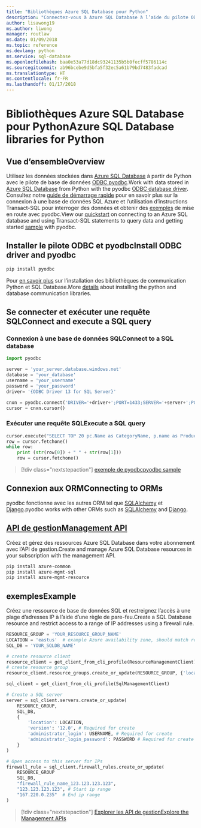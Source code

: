 ```yaml
---
title: "Bibliothèques Azure SQL Database pour Python"
description: "Connectez-vous à Azure SQL Database à l’aide du pilote ODBC et pyodbc ou gérez des instances Azure SQL avec l’API de gestion."
author: lisawong19
ms.author: liwong
manager: routlaw
ms.date: 01/09/2018
ms.topic: reference
ms.devlang: python
ms.service: sql-database
ms.openlocfilehash: baa0e53a77d18dc93241135b5b0fecff5786114c
ms.sourcegitcommit: ab96bcebe9d5bfa5f32ec5a61b79bd7483fadcad
ms.translationtype: HT
ms.contentlocale: fr-FR
ms.lasthandoff: 01/17/2018
---
```

# <a name="azure-sql-database-libraries-for-python"></a><span data-ttu-id="fc6e4-103">Bibliothèques Azure SQL Database pour Python</span><span class="sxs-lookup"><span data-stu-id="fc6e4-103">Azure SQL Database libraries for Python</span></span>

## <a name="overview"></a><span data-ttu-id="fc6e4-104">Vue d’ensemble</span><span class="sxs-lookup"><span data-stu-id="fc6e4-104">Overview</span></span>

<span data-ttu-id="fc6e4-105">Utilisez les données stockées dans [Azure SQL Database](/azure/sql-database/sql-database-technical-overview) à partir de Python avec le pilote de base de données [ODBC pyodbc](https://github.com/mkleehammer/pyodbc/wiki/Drivers-and-Driver-Managers).</span><span class="sxs-lookup"><span data-stu-id="fc6e4-105">Work with data stored in [Azure SQL Database](/azure/sql-database/sql-database-technical-overview) from Python with the pyodbc [ODBC database driver](https://github.com/mkleehammer/pyodbc/wiki/Drivers-and-Driver-Managers).</span></span> <span data-ttu-id="fc6e4-106">Consultez notre [guide de démarrage rapide](https://docs.microsoft.com/azure/sql-database/sql-database-connect-query-python) pour en savoir plus sur la connexion à une base de données SQL Azure et l’utilisation d’instructions Transact-SQL pour interroger des données et obtenir des [exemples](https://github.com/mkleehammer/pyodbc/wiki/Getting-started) de mise en route avec pyodbc.</span><span class="sxs-lookup"><span data-stu-id="fc6e4-106">View our [quickstart](https://docs.microsoft.com/azure/sql-database/sql-database-connect-query-python) on connecting to an Azure SQL database and using Transact-SQL statements to query data and getting started [sample](https://github.com/mkleehammer/pyodbc/wiki/Getting-started) with pyodbc.</span></span>

## <a name="install-odbc-driver-and-pyodbc"></a><span data-ttu-id="fc6e4-107">Installer le pilote ODBC et pyodbc</span><span class="sxs-lookup"><span data-stu-id="fc6e4-107">Install ODBC driver and pyodbc</span></span>

```bash
pip install pyodbc
```
<span data-ttu-id="fc6e4-108">Pour [en savoir plus](https://docs.microsoft.com/azure/sql-database/sql-database-connect-query-python#install-the-python-and-database-communication-libraries) sur l’installation des bibliothèques de communication Python et SQL Database.</span><span class="sxs-lookup"><span data-stu-id="fc6e4-108">More [details](https://docs.microsoft.com/azure/sql-database/sql-database-connect-query-python#install-the-python-and-database-communication-libraries) about installing the python and database communication libraries.</span></span>

## <a name="connect-and-execute-a-sql-query"></a><span data-ttu-id="fc6e4-109">Se connecter et exécuter une requête SQL</span><span class="sxs-lookup"><span data-stu-id="fc6e4-109">Connect and execute a SQL query</span></span>

### <a name="connect-to-a-sql-database"></a><span data-ttu-id="fc6e4-110">Connexion à une base de données SQL</span><span class="sxs-lookup"><span data-stu-id="fc6e4-110">Connect to a SQL database</span></span>

```python
import pyodbc

server = 'your_server.database.windows.net'
database = 'your_database'
username = 'your_username'
password = 'your_password'
driver= '{ODBC Driver 13 for SQL Server}'

cnxn = pyodbc.connect('DRIVER='+driver+';PORT=1433;SERVER='+server+';PORT=1443;DATABASE='+database+';UID='+username+';PWD='+ password)
cursor = cnxn.cursor()
```

### <a name="execute-a-sql-query"></a><span data-ttu-id="fc6e4-111">Exécuter une requête SQL</span><span class="sxs-lookup"><span data-stu-id="fc6e4-111">Execute a SQL query</span></span>

```python
cursor.execute("SELECT TOP 20 pc.Name as CategoryName, p.name as ProductName FROM [SalesLT].[ProductCategory] pc JOIN [SalesLT].[Product] p ON pc.productcategoryid = p.productcategoryid")
row = cursor.fetchone()
while row:
    print (str(row[0]) + " " + str(row[1]))
    row = cursor.fetchone()
```

> [!div class="nextstepaction"]
> [<span data-ttu-id="fc6e4-112">exemple de pyodbc</span><span class="sxs-lookup"><span data-stu-id="fc6e4-112">pyodbc sample</span></span>](https://github.com/mkleehammer/pyodbc/wiki/Getting-started)

## <a name="connecting-to-orms"></a><span data-ttu-id="fc6e4-113">Connexion aux ORM</span><span class="sxs-lookup"><span data-stu-id="fc6e4-113">Connecting to ORMs</span></span>

<span data-ttu-id="fc6e4-114">pyodbc fonctionne avec les autres ORM tel que [SQLAlchemy](http://docs.sqlalchemy.org/en/latest/dialects/mssql.html?highlight=pyodbc#module-sqlalchemy.dialects.mssql.pyodbc) et [Django](https://github.com/lionheart/django-pyodbc/).</span><span class="sxs-lookup"><span data-stu-id="fc6e4-114">pyodbc works with other ORMs such as [SQLAlchemy](http://docs.sqlalchemy.org/en/latest/dialects/mssql.html?highlight=pyodbc#module-sqlalchemy.dialects.mssql.pyodbc) and [Django](https://github.com/lionheart/django-pyodbc/).</span></span> 

## <a name="management-apipythonapioverviewazuresqlmanagementlibrary"></a>[<span data-ttu-id="fc6e4-115">API de gestion</span><span class="sxs-lookup"><span data-stu-id="fc6e4-115">Management API</span></span>](/python/api/overview/azure/sql/managementlibrary)

<span data-ttu-id="fc6e4-116">Créez et gérez des ressources Azure SQL Database dans votre abonnement avec l’API de gestion.</span><span class="sxs-lookup"><span data-stu-id="fc6e4-116">Create and manage Azure SQL Database resources in your subscription with the management API.</span></span> 

```bash
pip install azure-common
pip install azure-mgmt-sql
pip install azure-mgmt-resource
```

## <a name="example"></a><span data-ttu-id="fc6e4-117">exemples</span><span class="sxs-lookup"><span data-stu-id="fc6e4-117">Example</span></span>

<span data-ttu-id="fc6e4-118">Créez une ressource de base de données SQL et restreignez l’accès à une plage d’adresses IP à l’aide d’une règle de pare-feu.</span><span class="sxs-lookup"><span data-stu-id="fc6e4-118">Create a SQL Database resource and restrict access to a range of IP addresses using a firewall rule.</span></span>

```python
RESOURCE_GROUP = 'YOUR_RESOURCE_GROUP_NAME'
LOCATION = 'eastus'  # example Azure availability zone, should match resource group
SQL_DB = 'YOUR_SQLDB_NAME'

# create resource client
resource_client = get_client_from_cli_profile(ResourceManagementClient)
# create resource group
resource_client.resource_groups.create_or_update(RESOURCE_GROUP, {'location': LOCATION})

sql_client = get_client_from_cli_profile(SqlManagementClient)

# Create a SQL server
server = sql_client.servers.create_or_update(
    RESOURCE_GROUP,
    SQL_DB,
    {
        'location': LOCATION,
        'version': '12.0', # Required for create
        'administrator_login': USERNAME, # Required for create
        'administrator_login_password': PASSWORD # Required for create
    }
)

# Open access to this server for IPs
firewall_rule = sql_client.firewall_rules.create_or_update(
    RESOURCE_GROUP
    SQL_DB,
    "firewall_rule_name_123.123.123.123",
    "123.123.123.123", # Start ip range
    "167.220.0.235"  # End ip range
)
```
> [!div class="nextstepaction"]
> [<span data-ttu-id="fc6e4-119">Explorer les API de gestion</span><span class="sxs-lookup"><span data-stu-id="fc6e4-119">Explore the Management APIs</span></span>](/python/api/overview/azure/sql/managementlibrary)

